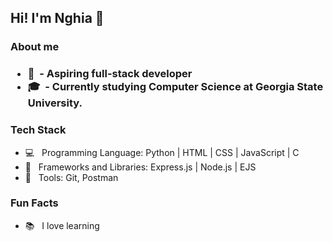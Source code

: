 <h2> Hi! I'm Nghia 👋 </h2>

<h3> About me <h3>

- 🌱 &nbsp;- Aspiring full-stack developer
- 🎓 &nbsp;- Currently studying Computer Science at Georgia State University.

<h3> Tech Stack </h3>

- 💻 &nbsp; Programming Language: Python | HTML | CSS | JavaScript | C
- 💾 &nbsp; Frameworks and Libraries: Express.js | Node.js | EJS
- 🔧 &nbsp; Tools: Git, Postman

<h3> Fun Facts </h3>

- 📚 &nbsp; I love learning 
